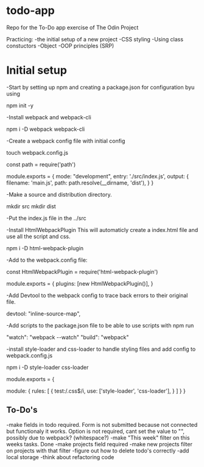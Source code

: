 # todo-app

Repo for the To-Do app exercise of The Odin Project

Practicing:
-the initial setup of a new project
-CSS styling
-Using class constuctors
-Object
-OOP principles (SRP)

# Initial setup

-Start by setting up npm and creating a package.json for configuration byu using

npm init -y

-Install webpack and webpack-cli

npm i -D webpack webpack-cli

-Create a webpack config file with initial config

touch webpack.config.js

const path = require('path')

module.exports = {
mode: "development",
entry: './src/index.js',
output: {
filename: 'main.js',
path: path.resolve(\_\_dirname, 'dist'),
}
}

-Make a source and distribution directory.

mkdir src
mkdir dist

-Put the index.js file in the ../src

-Install HtmlWebpackPlugin
This will automaticly create a index.html file and use all the script and css.

npm i -D html-webpack-plugin

-Add to the webpack.config file:

const HtmlWebpackPlugin = require('html-webpack-plugin')

module.exports = {
plugins: [new HtmlWebpackPlugin()],
}

-Add Devtool to the webpack config to trace back errors to their original file.

devtool: "inline-source-map",

-Add scripts to the package.json file to be able to use scripts with npm run

"watch": "webpack --watch"
"build": "webpack"

-install style-loader and css-loader to handle styling files and add config to webpack.config.js

npm i -D style-loader css-loader

module.exports = {

module: {
rules: [
{
test:/\.css$/i,
use: ['style-loader', 'css-loader'],
}
]
}
}

## To-Do's

-make fields in todo required.
Form is not submitted because not connected but functionaly it works. Option is not required, cant set the value to "", possibly due to webpack? (whitespace?)
-make "This week" filter on this weeks tasks. Done
-make projects field required
-make new projects filter on projects with that filter
-figure out how to delete todo's correctly
-add local storage
-think about refactoring code
